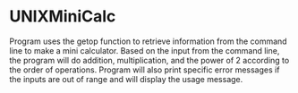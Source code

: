 # UNIXMiniCalc
Program uses the getop function to retrieve information
from the command line to make a mini calculator. Based on the input from the
command line, the program will do addition, multiplication, and the power of
2 according to the order of operations. Program will also print specific error
messages if the inputs are out of range and will display the usage message.
